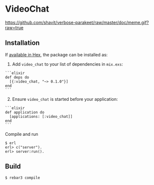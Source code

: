 # VideoChat

https://github.com/shavit/verbose-parakeet/raw/master/doc/meme.gif?raw=true

## Installation

If [available in Hex](https://hex.pm/docs/publish), the package can be installed as:

  1. Add `video_chat` to your list of dependencies in `mix.exs`:

    ```elixir
    def deps do
      [{:video_chat, "~> 0.1.0"}]
    end
    ```

  2. Ensure `video_chat` is started before your application:

    ```elixir
    def application do
      [applications: [:video_chat]]
    end
    ```


Compile and run
````
$ erl
erl> c("server").
erl> server:run().
````

Build
-----

    $ rebar3 compile
